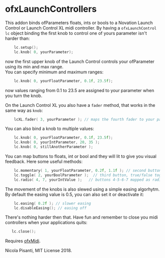 ofxLaunchControllers
=====================================

This addon binds ofParameters floats, ints or bools to a Novation Launch Control or Launch Control XL midi controller. By having a `ofxLaunchControl lc` object binding the first knob to control one of yours parameter isn't harder than:   
```cpp
    lc.setup();
    lc.knob( 0, yourParameter);
```
now the first upper knob of the Launch Control controls your ofParameter using its min and max range.   
You can specify minimum and maximum ranges:   
```cpp
    lc.knob( 0, yourFloatParameter, 0.1f, 23.5f);
```
now values ranging from 0.1 to 23.5 are assigned to your parameter when you turn the knob.   
   
On the Launch Control XL you also have a `fader` method, that works in the same way as `knob`:   
```cpp
    lcXL.fader( 3, yourParameter ); // maps the fourth fader to your parameter
```   
   
You can also bind a knob to multiple values:   
```cpp
    lc.knob( 0, yourFloatParameter, 0.1f, 23.5f);
    lc.knob( 0, yourIntParameter, 20, 35 );
    lc.knob( 0, stillAnotherParameter );
```
   
You can map buttons to floats, int or bool and  they will lit to give you visual feedback. Here some useful methods:   
```cpp
    lc.momentary( 1, yourFloatParameter, 0.2f, 1.1f ); // second button, 1.1 when pressed, 0.2 when released
    lc.toggle( 2, yourBoolParameter );  // third button, true/false toggle
    lc.radio( 4, 7, yourIntValue );   // buttons 4-5-6-7 mapped as radio buttons to int values 0-1-2-3
```   

The movement of the knobs is also slewed using a simple easing algorhytm. By default the easing value is 0.5, you can also set it or deactivate it:   
```cpp
    lc.easing( 0.2f ); // slower easing 
    lc.disableEasing(); // easing off
```   
   
There's nothing harder then that. Have fun and remember to close you midi controllers when your applications quits:   
```cpp
   lc.close();
```  
   

Requires [ofxMidi](https://github.com/danomatika/ofxMidi).    
   
Nicola Pisanti, MIT License 2018.   


